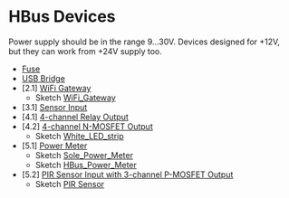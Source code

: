 # HBus Devices

Power supply should be in the range 9...30V. Devices designed for +12V, but they can work from +24V supply too.

  * [Fuse](https://github.com/akouz/HBus/tree/master/Devices/01_Fuse)
  * [USB Bridge](https://github.com/akouz/HBus/tree/master/Devices/02_USB_Bridge) 
  * [2.1] [WiFi Gateway](https://github.com/akouz/HBus/tree/master/Devices/03_WiFi_Gateway)
    * Sketch [WiFi_Gateway](https://github.com/akouz/HBus/tree/master/Devices/03_WiFi_Gateway/WiFi_Gateway)
  * [3.1] [Sensor Input](https://github.com/akouz/HBus/tree/master/Devices/04_Sensor)
  * [4.1] [4-channel Relay Output](https://github.com/akouz/HBus/tree/master/Devices/05_Relay4)
  * [4.2] [4-channel N-MOSFET Output](https://github.com/akouz/HBus/tree/master/Devices/06_MOSFET4)
    * Sketch [White_LED_strip](https://github.com/akouz/HBus/tree/master/Devices/06_MOSFET4/Sketches/White_LED_strip)
  * [5.1] [Power Meter](https://github.com/akouz/HBus/tree/master/Devices/07_Power_Meter)
    * Sketch [Sole_Power_Meter](https://github.com/akouz/HBus/tree/master/Devices/07_Power_Meter/Sole_Power_Meter)
    * Sketch [HBus_Power_Meter](https://github.com/akouz/HBus/tree/master/Devices/07_Power_Meter/HBus_Power_Meter)
  * [5.2] [PIR Sensor Input with 3-channel P-MOSFET Output](https://github.com/akouz/HBus/tree/master/Devices/08_PIR_Sensor)
    * Sketch [PIR Sensor](https://github.com/akouz/HBus/tree/master/Devices/08_PIR_Sensor/PIR_Sensor)
